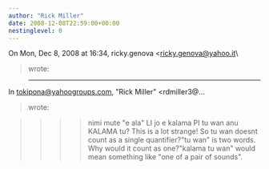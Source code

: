 ```yaml
---
author: "Rick Miller"
date: 2008-12-08T22:59:00+00:00
nestinglevel: 0
---
```

On Mon, Dec 8, 2008 at 16:34, ricky.genova <[ricky.genova@yahoo.it](mailto://ricky.genova@yahoo.it)\
> wrote:

> ---
 In [tokipona@yahoogroups.com](mailto://tokipona@yahoogroups.com), "Rick Miller" <rdmiller3@...
> wrote:

>>>> nimi mute "e ala" LI jo e kalama PI tu wan anu KALAMA tu?
>>>> This is a lot strange!
>> So tu wan doesnt count as a single quantifier?"tu wan" is two words. Why would it count as one?"kalama tu wan" would mean something like "one of a pair of sounds".